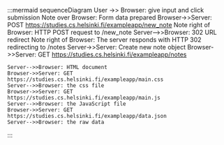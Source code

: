 :::mermaid
sequenceDiagram
    User ->> Browser: give input and click submission
    Note over Browser: Form data prepared
    Browser->>Server: POST https://studies.cs.helsinki.fi/exampleapp/new_note
    Note right of Browser: HTTP POST request to /new_note
    Server-->>Browser: 302 URL redirect
    Note right of Browser: The server responds with HTTP 302 redirecting to /notes
    Server->>Server: Create new note object
    Browser->>Server: GET https://studies.cs.helsinki.fi/exampleapp/notes

    Server-->>Browser: HTML document
    Browser->>Server: GET https://studies.cs.helsinki.fi/exampleapp/main.css
    Server-->>Browser: the css file
    Browser->>Server: GET https://studies.cs.helsinki.fi/exampleapp/main.js
    Server-->>Browser: the JavaScript file
    Browser->>Server: GET https://studies.cs.helsinki.fi/exampleapp/data.json
    Server-->>Browser: the raw data
:::
